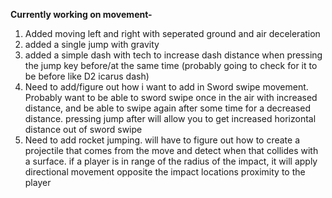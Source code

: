 **Currently working on movement-**
1. Added moving left and right with seperated ground and air deceleration
2. added a single jump with gravity
3. added a simple dash with tech to increase dash distance when pressing the jump key before/at the same time (probably going to check for it to be before like D2 icarus dash)
4. Need to add/figure out how i want to add in Sword swipe movement. Probably want to be able to sword swipe once in the air with increased distance, and be able to swipe again after some time for a decreased distance.
pressing jump after will allow you to get increased horizontal distance out of sword swipe
5. Need to add rocket jumping. will have to figure out how to create a projectile that comes from the move and detect when that collides with a surface. if a player is in range of the radius of the impact, it will apply directional movement opposite the impact locations proximity to the player
